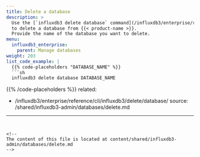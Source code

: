 ```yaml
---
title: Delete a database
description: >
  Use the [`influxdb3 delete database` command](/influxdb3/enterprise/reference/cli/influxdb3/delete/database/)
  to delete a database from {{< product-name >}}.
  Provide the name of the database you want to delete.
menu:
  influxdb3_enterprise:
    parent: Manage databases
weight: 203
list_code_example: |
  {{% code-placeholders "DATABASE_NAME" %}}
  ```sh
  influxdb3 delete database DATABASE_NAME
  ```
  {{% /code-placeholders %}}
related:
  - /influxdb3/enterprise/reference/cli/influxdb3/delete/database/
source: /shared/influxdb3-admin/databases/delete.md
---
```


<!--
The content of this file is located at content/shared/influxdb3-admin/databases/delete.md
-->
